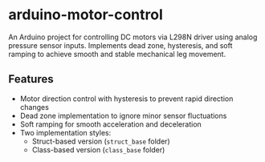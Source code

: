 # arduino-motor-control
An Arduino project for controlling DC motors via L298N driver using analog pressure sensor inputs. Implements dead zone, hysteresis, and soft ramping to achieve smooth and stable mechanical leg movement.


## Features
- Motor direction control with hysteresis to prevent rapid direction changes  
- Dead zone implementation to ignore minor sensor fluctuations  
- Soft ramping for smooth acceleration and deceleration  
- Two implementation styles:  
  - Struct-based version (`struct_base` folder)  
  - Class-based version (`class_base` folder)  
